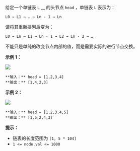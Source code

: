 给定一个单链表 `L` __ 的头节点 `head` ，单链表 `L` 表示为：

    
    
    L0 → L1 → … → Ln - 1 → Ln
    

请将其重新排列后变为：

    
    
    L0 → Ln → L1 → Ln - 1 → L2 → Ln - 2 → …

不能只是单纯的改变节点内部的值，而是需要实际的进行节点交换。



**示例 1：**

![](https://pic.leetcode-cn.com/1626420311-PkUiGI-image.png)

    
    
    **输入：** head = [1,2,3,4]
    **输出：** [1,4,2,3]

**示例 2：**

![](https://pic.leetcode-cn.com/1626420320-YUiulT-image.png)

    
    
    **输入：** head = [1,2,3,4,5]
    **输出：** [1,5,2,4,3]



**提示：**

  * 链表的长度范围为 `[1, 5 * 104]`
  * `1 <= node.val <= 1000`

